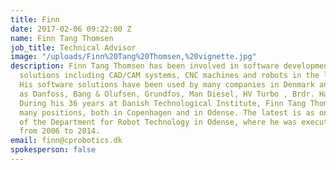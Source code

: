 ```yaml
---
title: Finn
date: 2017-02-06 09:22:00 Z
name: Finn Tang Thomsen
job_title: Technical Advisor
image: "/uploads/Finn%20Tang%20Thomsen,%20vignette.jpg"
description: Finn Tang Thomsen has been involved in software development for automation
  solutions including CAD/CAM systems, CNC machines and robots in the last 45 years.
  His software solutions have been used by many companies in Denmark and abroad, such
  as Danfoss, Bang & Olufsen, Grundfos, Man Diesel, HV Turbo , Brdr. Hartmann. FLSmidth.
  During his 36 years at Danish Technological Institute, Finn Tang Thomsen has had
  many positions, both in Copenhagen and in Odense. The latest is as one of the founders
  of the Department for Robot Technology in Odense, where he was executive manager
  from 2006 to 2014.
email: finn@cprobotics.dk
spokesperson: false
---
```


